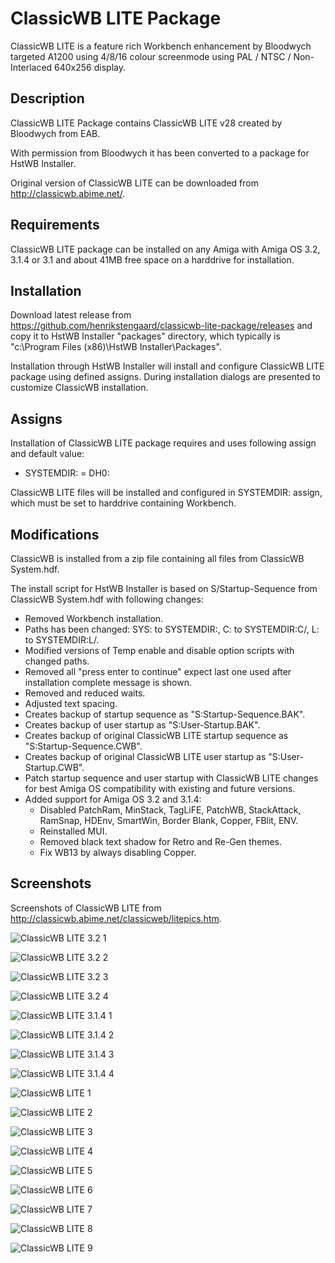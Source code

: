 # ClassicWB LITE Package

ClassicWB LITE is a feature rich Workbench enhancement by Bloodwych targeted A1200 using 4/8/16 colour screenmode using PAL / NTSC / Non-Interlaced 640x256 display.

## Description

ClassicWB LITE Package contains ClassicWB LITE v28 created by Bloodwych from EAB. 

With permission from Bloodwych it has been converted to a package for HstWB Installer.

Original version of ClassicWB LITE can be downloaded from http://classicwb.abime.net/.

## Requirements

ClassicWB LITE package can be installed on any Amiga with Amiga OS 3.2, 3.1.4 or 3.1 and about 41MB free space on a harddrive for installation.

## Installation

Download latest release from https://github.com/henrikstengaard/classicwb-lite-package/releases and copy it to HstWB Installer "packages" directory, which typically is "c:\Program Files (x86)\HstWB Installer\Packages".

Installation through HstWB Installer will install and configure ClassicWB LITE package using defined assigns.
During installation dialogs are presented to customize ClassicWB installation.

## Assigns

Installation of ClassicWB LITE package requires and uses following assign and default value:

- SYSTEMDIR: = DH0:

ClassicWB LITE files will be installed and configured in SYSTEMDIR: assign, which must be set to harddrive containing Workbench.

## Modifications

ClassicWB is installed from a zip file containing all files from ClassicWB System.hdf.

The install script for HstWB Installer is based on S/Startup-Sequence from ClassicWB System.hdf with following changes:

- Removed Workbench installation.
- Paths has been changed: SYS: to SYSTEMDIR:, C: to SYSTEMDIR:C/, L: to SYSTEMDIR:L/.
- Modified versions of Temp enable and disable option scripts with changed paths.
- Removed all "press enter to continue" expect last one used after installation complete message is shown.
- Removed and reduced waits.
- Adjusted text spacing.
- Creates backup of startup sequence as "S:Startup-Sequence.BAK".
- Creates backup of user startup as "S:User-Startup.BAK". 
- Creates backup of original ClassicWB LITE startup sequence as "S:Startup-Sequence.CWB".
- Creates backup of original ClassicWB LITE user startup as "S:User-Startup.CWB". 
- Patch startup sequence and user startup with ClassicWB LITE changes for best Amiga OS compatibility with existing and future versions.
- Added support for Amiga OS 3.2 and 3.1.4:
  - Disabled PatchRam, MinStack, TagLiFE, PatchWB, StackAttack, RamSnap, HDEnv, SmartWin, Border Blank, Copper, FBlit, ENV.
  - Reinstalled MUI.
  - Removed black text shadow for Retro and Re-Gen themes. 
  - Fix WB13 by always disabling Copper.

## Screenshots

Screenshots of ClassicWB LITE from http://classicwb.abime.net/classicweb/litepics.htm.

![ClassicWB LITE 3.2 1](screenshots/classicwb_lite_3.2_1.png?raw=true)

![ClassicWB LITE 3.2 2](screenshots/classicwb_lite_3.2_2.png?raw=true)

![ClassicWB LITE 3.2 3](screenshots/classicwb_lite_3.2_3.png?raw=true)

![ClassicWB LITE 3.2 4](screenshots/classicwb_lite_3.2_4.png?raw=true)

![ClassicWB LITE 3.1.4 1](screenshots/classicwb_lite_3.1.4_1.png?raw=true)

![ClassicWB LITE 3.1.4 2](screenshots/classicwb_lite_3.1.4_2.png?raw=true)

![ClassicWB LITE 3.1.4 3](screenshots/classicwb_lite_3.1.4_3.png?raw=true)

![ClassicWB LITE 3.1.4 4](screenshots/classicwb_lite_3.1.4_4.png?raw=true)

![ClassicWB LITE 1](screenshots/classicwb_lite1.png?raw=true)

![ClassicWB LITE 2](screenshots/classicwb_lite2.png?raw=true)

![ClassicWB LITE 3](screenshots/classicwb_lite3.png?raw=true)

![ClassicWB LITE 4](screenshots/classicwb_lite4.png?raw=true)

![ClassicWB LITE 5](screenshots/classicwb_lite5.png?raw=true)

![ClassicWB LITE 6](screenshots/classicwb_lite6.png?raw=true)

![ClassicWB LITE 7](screenshots/classicwb_lite7.png?raw=true)

![ClassicWB LITE 8](screenshots/classicwb_lite8.png?raw=true)

![ClassicWB LITE 9](screenshots/classicwb_lite9.png?raw=true)